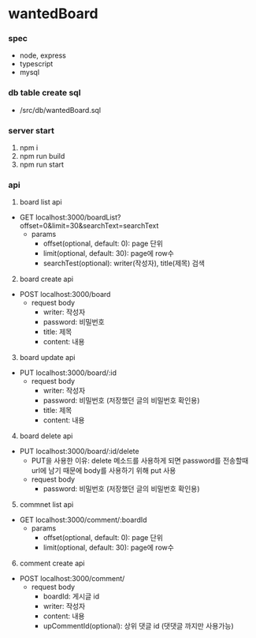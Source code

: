 # wantedBoard

### spec
* node, express
* typescript
* mysql

### db table create sql
* /src/db/wantedBoard.sql

### server start
1. npm i
2. npm run build
3. npm run start


### api
1. board list api
* GET localhost:3000/boardList?offset=0&limit=30&searchText=searchText
  - params
    + offset(optional, default: 0): page 단위
    + limit(optional, default: 30): page에 row수
    + searchTest(optional): writer(작성자), title(제목) 검색
2. board create api
* POST localhost:3000/board
  - request body
    + writer: 작성자
    + password: 비밀번호
    + title: 제목
    + content: 내용
3. board update api
* PUT localhost:3000/board/:id
  - request body
    + writer: 작성자
    + password: 비밀번호 (저장했던 글의 비밀번호 확인용)
    + title: 제목
    + content: 내용
4. board delete api
* PUT localhost:3000/board/:id/delete
  - PUT을 사용한 이유: delete 메소드를 사용하게 되면 password를 전송할때 url에 남기 때문에 body를 사용하기 위해 put 사용
  - request body
    + password: 비밀번호 (저장했던 글의 비밀번호 확인용)
5. commnet list api
* GET localhost:3000/comment/:boardId
  - params
    + offset(optional, default: 0): page 단위
    + limit(optional, default: 30): page에 row수
6. comment create api
* POST localhost:3000/comment/
  - request body
    + boardId: 게시글 id
    + writer: 작성자
    + content: 내용
    + upCommentId(optional): 상위 댓글 id (댓댓글 까지만 사용가능)